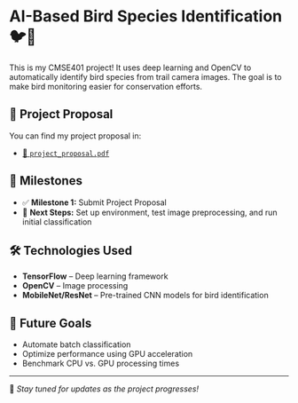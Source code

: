 # AI-Based Bird Species Identification 🐦📸

This is my CMSE401 project! It uses deep learning and OpenCV to automatically identify bird species from trail camera images. The goal is to make bird monitoring easier for conservation efforts.

## 📄 Project Proposal  
You can find my project proposal in:
- [📑 `project_proposal.pdf`](project_proposal/project_proposal.pdf)

## 📅 Milestones  
- ✅ **Milestone 1:** Submit Project Proposal  
- 🔄 **Next Steps:** Set up environment, test image preprocessing, and run initial classification  

## 🛠️ Technologies Used  
- **TensorFlow** – Deep learning framework  
- **OpenCV** – Image processing  
- **MobileNet/ResNet** – Pre-trained CNN models for bird identification  

## 🚀 Future Goals  
- Automate batch classification  
- Optimize performance using GPU acceleration  
- Benchmark CPU vs. GPU processing times  

---

🔹 *Stay tuned for updates as the project progresses!*  
